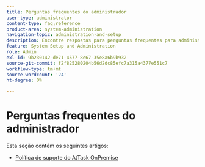 ```yaml
---
title: Perguntas frequentes do administrador
user-type: administrator
content-type: faq;reference
product-area: system-administration
navigation-topic: administration-and-setup
description: Encontre respostas para perguntas frequentes para administradores do Workfront aqui.
feature: System Setup and Administration
role: Admin
exl-id: 9b230142-de71-4577-8e67-35e8a6b9b932
source-git-commit: f2f825280204b56d2dc85efc7a315a4377e551c7
workflow-type: tm+mt
source-wordcount: '24'
ht-degree: 0%

---
```


# Perguntas frequentes do administrador

Esta seção contém os seguintes artigos:

* [Política de suporte do AtTask OnPremise](../../administration-and-setup/administrator-faqs/attask-onpremise-support-policy.md)

   <!--
  <li Migrating to another cluster</a> </li>
  -->
